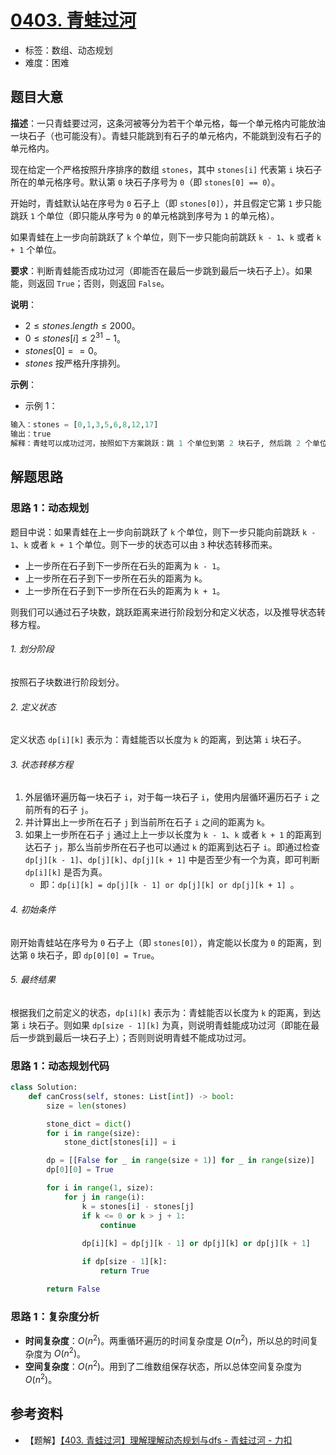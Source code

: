 # [0403. 青蛙过河](https://leetcode.cn/problems/frog-jump/)

- 标签：数组、动态规划
- 难度：困难

## 题目大意

**描述**：一只青蛙要过河，这条河被等分为若干个单元格，每一个单元格内可能放油一块石子（也可能没有）。青蛙只能跳到有石子的单元格内，不能跳到没有石子的单元格内。

现在给定一个严格按照升序排序的数组 `stones`，其中 `stones[i]` 代表第 `i` 块石子所在的单元格序号。默认第 `0` 块石子序号为 `0`（即 `stones[0] == 0`）。

开始时，青蛙默认站在序号为 `0` 石子上（即 `stones[0]`），并且假定它第 `1` 步只能跳跃 `1` 个单位（即只能从序号为 `0` 的单元格跳到序号为 `1` 的单元格）。

如果青蛙在上一步向前跳跃了 `k` 个单位，则下一步只能向前跳跃 `k - 1`、`k` 或者 `k + 1` 个单位。

**要求**：判断青蛙能否成功过河（即能否在最后一步跳到最后一块石子上）。如果能，则返回 `True`；否则，则返回 `False`。

**说明**：

- $2 \le stones.length \le 2000$。
- $0 \le stones[i] \le 2^{31} - 1$。
- $stones[0] == 0$。
- $stones$ 按严格升序排列。

**示例**：

- 示例 1：

```python
输入：stones = [0,1,3,5,6,8,12,17]
输出：true
解释：青蛙可以成功过河，按照如下方案跳跃：跳 1 个单位到第 2 块石子, 然后跳 2 个单位到第 3 块石子, 接着 跳 2 个单位到第 4 块石子, 然后跳 3 个单位到第 6 块石子, 跳 4 个单位到第 7 块石子, 最后，跳 5 个单位到第 8 个石子（即最后一块石子）。
```

## 解题思路

### 思路 1：动态规划

题目中说：如果青蛙在上一步向前跳跃了 `k` 个单位，则下一步只能向前跳跃 `k - 1`、`k` 或者 `k + 1` 个单位。则下一步的状态可以由 `3` 种状态转移而来。

- 上一步所在石子到下一步所在石头的距离为 `k - 1`。
- 上一步所在石子到下一步所在石头的距离为 `k`。
- 上一步所在石子到下一步所在石头的距离为 `k + 1`。

则我们可以通过石子块数，跳跃距离来进行阶段划分和定义状态，以及推导状态转移方程。

###### 1. 划分阶段

按照石子块数进行阶段划分。

###### 2. 定义状态

定义状态 `dp[i][k]` 表示为：青蛙能否以长度为 `k` 的距离，到达第 `i` 块石子。

###### 3. 状态转移方程

1. 外层循环遍历每一块石子 `i`，对于每一块石子 `i`，使用内层循环遍历石子 `i` 之前所有的石子 `j`。
2. 并计算出上一步所在石子 `j`  到当前所在石子 `i` 之间的距离为 `k`。
3. 如果上一步所在石子 `j` 通过上上一步以长度为 `k - 1`、`k` 或者 `k + 1` 的距离到达石子 `j`，那么当前步所在石子也可以通过 `k` 的距离到达石子 `i`。即通过检查 `dp[j][k - 1]`、`dp[j][k]`、`dp[j][k + 1]` 中是否至少有一个为真，即可判断 `dp[i][k]` 是否为真。
   - 即：`dp[i][k] = dp[j][k - 1] or dp[j][k] or dp[j][k + 1] `。

###### 4. 初始条件

刚开始青蛙站在序号为 `0` 石子上（即 `stones[0]`），肯定能以长度为 `0` 的距离，到达第 `0` 块石子，即 `dp[0][0] = True`。

###### 5. 最终结果

根据我们之前定义的状态，`dp[i][k]` 表示为：青蛙能否以长度为 `k` 的距离，到达第 `i` 块石子。则如果 `dp[size - 1][k]` 为真，则说明青蛙能成功过河（即能在最后一步跳到最后一块石子上）；否则则说明青蛙不能成功过河。

### 思路 1：动态规划代码

```python
class Solution:
    def canCross(self, stones: List[int]) -> bool:
        size = len(stones)

        stone_dict = dict()
        for i in range(size):
            stone_dict[stones[i]] = i

        dp = [[False for _ in range(size + 1)] for _ in range(size)]
        dp[0][0] = True

        for i in range(1, size):
            for j in range(i):
                k = stones[i] - stones[j]
                if k <= 0 or k > j + 1:
                    continue
                
                dp[i][k] = dp[j][k - 1] or dp[j][k] or dp[j][k + 1]

                if dp[size - 1][k]:
                    return True

        return False
```

### 思路 1：复杂度分析

- **时间复杂度**：$O(n^2)$。两重循环遍历的时间复杂度是 $O(n^2)$，所以总的时间复杂度为 $O(n^2)$。
- **空间复杂度**：$O(n^2)$。用到了二维数组保存状态，所以总体空间复杂度为 $O(n^2)$。

## 参考资料

- 【题解】[【403. 青蛙过河】理解理解动态规划与dfs - 青蛙过河 - 力扣](https://leetcode.cn/problems/frog-jump/solution/403-qing-wa-guo-he-li-jie-li-jie-dong-ta-oyt9/)